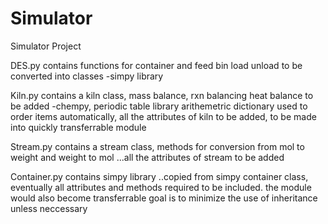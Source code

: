 # Simulator

Simulator Project

DES.py contains functions for container and feed bin load unload to be converted into classes -simpy library

Kiln.py contains a kiln class, mass balance, rxn balancing heat balance to be added -chempy, periodic table library arithemetric dictionary used to order items automatically, 
all the attributes of kiln to be added, to be made into quickly transferrable module 

Stream.py contains a stream class, methods for conversion from mol to weight and weight to mol ...all the attributes of stream to be added

Container.py contains simpy library ..copied from simpy container class, eventually all attributes and methods required to be included. the module would also become transferrable
goal is to minimize the use of inheritance unless neccessary
